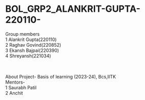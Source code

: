 # BOL_GRP2_ALANKRIT-GUPTA-220110-
Group members<br>
1 Alankrit Gupta(220110)<br>
2 Raghav Govind(220852)<br>
3 Ekansh Bajpai(220390)<br>
4 Shreyansh(221034)<br>
<br><br>

About Project- Basis of learning (2023-24), Bcs,IITK<br> 
Mentors-<br>
1 Saurabh Patil<br>
2 Anchit<br>
